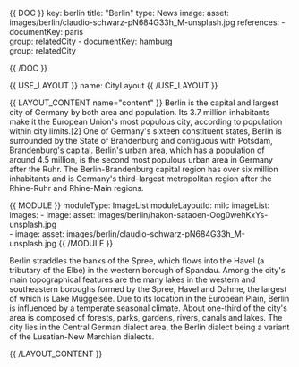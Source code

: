 {{ DOC }}
key: berlin
title: "Berlin"
type: News
image:
  asset: images/berlin/claudio-schwarz-pN684G33h_M-unsplash.jpg
references:
    - 
      documentKey: paris     
      group: relatedCity
    - 
      documentKey: hamburg     
      group: relatedCity      

{{ /DOC }}

{{ USE_LAYOUT }}
  name: CityLayout
{{ /USE_LAYOUT }}

{{ LAYOUT_CONTENT name="content" }}
Berlin is the capital and largest city of Germany by both area and population. Its 3.7 million inhabitants make it the European Union's most populous city, according to population within city limits.[2] One of Germany's sixteen constituent states, Berlin is surrounded by the State of Brandenburg and contiguous with Potsdam, Brandenburg's capital. Berlin's urban area, which has a population of around 4.5 million, is the second most populous urban area in Germany after the Ruhr. The Berlin-Brandenburg capital region has over six million inhabitants and is Germany's third-largest metropolitan region after the Rhine-Ruhr and Rhine-Main regions.

{{ MODULE }}
  moduleType: ImageList
  moduleLayoutId: milc
  imageList:
    images:
        - image:
            asset: images/berlin/hakon-sataoen-Oog0wehKxYs-unsplash.jpg          
        - image:
            asset: images/berlin/claudio-schwarz-pN684G33h_M-unsplash.jpg
{{ /MODULE }}

Berlin straddles the banks of the Spree, which flows into the Havel (a tributary of the Elbe) in the western borough of Spandau. Among the city's main topographical features are the many lakes in the western and southeastern boroughs formed by the Spree, Havel and Dahme, the largest of which is Lake Müggelsee. Due to its location in the European Plain, Berlin is influenced by a temperate seasonal climate. About one-third of the city's area is composed of forests, parks, gardens, rivers, canals and lakes. The city lies in the Central German dialect area, the Berlin dialect being a variant of the Lusatian-New Marchian dialects.

{{ /LAYOUT_CONTENT }} 

